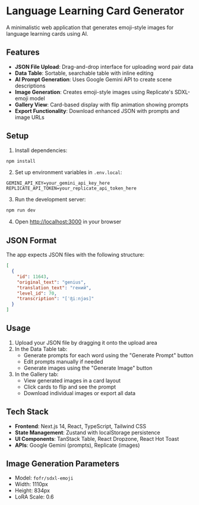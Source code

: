 # Language Learning Card Generator

A minimalistic web application that generates emoji-style images for language learning cards using AI.

## Features

- **JSON File Upload**: Drag-and-drop interface for uploading word pair data
- **Data Table**: Sortable, searchable table with inline editing
- **AI Prompt Generation**: Uses Google Gemini API to create scene descriptions
- **Image Generation**: Creates emoji-style images using Replicate's SDXL-emoji model
- **Gallery View**: Card-based display with flip animation showing prompts
- **Export Functionality**: Download enhanced JSON with prompts and image URLs

## Setup

1. Install dependencies:
```bash
npm install
```

2. Set up environment variables in `.env.local`:
```
GEMINI_API_KEY=your_gemini_api_key_here
REPLICATE_API_TOKEN=your_replicate_api_token_here
```

3. Run the development server:
```bash
npm run dev
```

4. Open [http://localhost:3000](http://localhost:3000) in your browser

## JSON Format

The app expects JSON files with the following structure:

```json
[
  {
    "id": 11643,
    "original_text": "genius",
    "translation_text": "гений",
    "level_id": 70,
    "transcription": "[ˈʤiːnjəs]"
  }
]
```

## Usage

1. Upload your JSON file by dragging it onto the upload area
2. In the Data Table tab:
   - Generate prompts for each word using the "Generate Prompt" button
   - Edit prompts manually if needed
   - Generate images using the "Generate Image" button
3. In the Gallery tab:
   - View generated images in a card layout
   - Click cards to flip and see the prompt
   - Download individual images or export all data

## Tech Stack

- **Frontend**: Next.js 14, React, TypeScript, Tailwind CSS
- **State Management**: Zustand with localStorage persistence
- **UI Components**: TanStack Table, React Dropzone, React Hot Toast
- **APIs**: Google Gemini (prompts), Replicate (images)

## Image Generation Parameters

- Model: `fofr/sdxl-emoji`
- Width: 1110px
- Height: 834px
- LoRA Scale: 0.6
